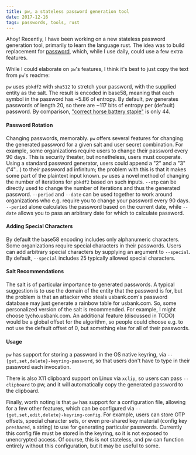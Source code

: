```yaml
---
title: pw, a stateless password generation tool
date: 2017-12-16
tags: passwords, tools, rust
---
```


Ahoy! Recently, I have been working on a new stateless password generation
tool, primarily to learn the language rust. The idea was to build replacement
for [password](https://github.com/tych0/password), which, while I use daily,
could use a few extra features.

While I could elaborate on `pw`'s features, I think it's best to just copy the
text from `pw`'s readme:

`pw` uses `pbkdf2` with `sha512` to stretch your password, with the supplied
entity as the salt. The result is encoded in base58, meaning that each symbol
in the password has ~5.86 of entropy. By default, pw generates passwords of
length 20, so there are ~117 bits of entropy per (default) password. By
comparison, ["correct horse battery staple"](https://xkcd.com/936/) is only 44.

#### Password Rotation

Changing passwords, memorably. `pw` offers several features for changing the
generated password for a given salt and user secret combination. For example,
some organizations require users to change their password every 90 days. This
is security theater, but nonetheless, users must cooperate. Using a standard
password generator, users could append a "2" and a "3" ("4"...) to their
password ad infinitum; the problem with this is that it makes some part of the
plaintext input known. `pw` uses a novel method of changing the number of
iterations for `pbkdf2` based on such inputs. `--otp` can be directly used to
change the number of iterations and thus the generated password. `--period` and
`--date` can be used together to work around organizations who e.g. require you
to change your password every 90 days. `--period` alone calculates the password
based on the current date, while `--date` allows you to pass an arbitrary date
for which to calculate password.

#### Adding Special Characters

By default the base58 encoding includes only alphanumeric characters. Some
organizations require special characters in their passwords. Users can add
arbitrary special characters by supplying an argument to `--special`. By
default, `--special` includes 25 typically allowed special characters.

#### Salt Recommendations

The salt is of particular importance to generated passwords. A typical
suggestion is to use the domain of the entity that the password is for, but the
problem is that an attacker who steals usbank.com's password database may just
generate a rainbow table for usbank.com. So, some personalized version of the
salt is recommended. For example, I might choose tycho.usbank.com. An
additional feature (discussed in TODO) would be a global offset for the
algorithm, so people could choose e.g. to not use the default offset of 0, but
something else for all of their passwords.

#### Usage

`pw` has support for storing a password in the OS native keyring, via
`--{get,set,delete}-keyring-password`, so that users don't have to type in
their password each invocation.

There is also X11 clipboard support on Linux via `xclip`, so users can pass
`--clipboard` to pw, and it will automatically copy the generated password to
the clipboard.

Finally, worth noting is that `pw` has support for a configuration file,
allowing for a few other features, which can be configured via
`--{get,set,edit,delete}-keyring-config`. For example, users can store OTP
offsets, special character sets, or even pre-shared key material (config key
`preshared`, a string) to use for generating particular passwords. Currently
this config file must be stored in the keyring, so it is not exposed to
unencrypted access. Of course, this is not stateless, and pw can function
entirely without this configuration, but it may be useful to some.

